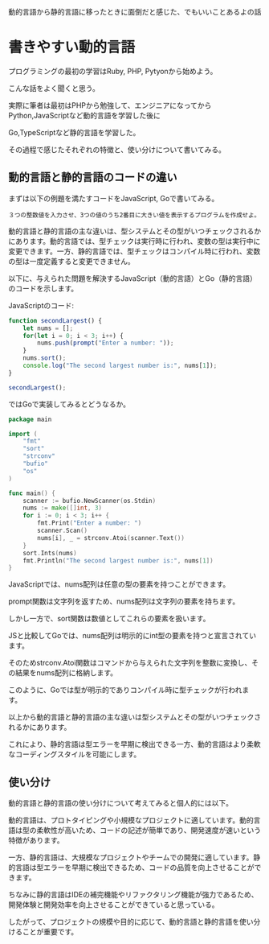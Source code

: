 動的言語から静的言語に移ったときに面倒だと感じた、でもいいことあるよの話

# 書きやすい動的言語

プログラミングの最初の学習はRuby, PHP, Pytyonから始めよう。

こんな話をよく聞くと思う。

実際に筆者は最初はPHPから勉強して、エンジニアになってからPython,JavaScriptなど動的言語を学習した後に

Go,TypeScriptなど静的言語を学習した。

その過程で感じたそれぞれの特徴と、使い分けについて書いてみる。

## 動的言語と静的言語のコードの違い

まずは以下の例題を満たすコードをJavaScript, Goで書いてみる。

`３つの整数値を入力させ、3つの値のうち2番目に大きい値を表示するプログラムを作成せよ。`

動的言語と静的言語の主な違いは、型システムとその型がいつチェックされるかにあります。動的言語では、型チェックは実行時に行われ、変数の型は実行中に変更できます。一方、静的言語では、型チェックはコンパイル時に行われ、変数の型は一度定義すると変更できません。

以下に、与えられた問題を解決するJavaScript（動的言語）とGo（静的言語）のコードを示します。

JavaScriptのコード:

```javascript
function secondLargest() {
    let nums = [];
    for(let i = 0; i < 3; i++) {
        nums.push(prompt("Enter a number: "));
    }
    nums.sort();
    console.log("The second largest number is:", nums[1]);
}

secondLargest();
```

ではGoで実装してみるとどうなるか。

```go
package main

import (
    "fmt"
    "sort"
    "strconv"
    "bufio"
    "os"
)

func main() {
    scanner := bufio.NewScanner(os.Stdin)
    nums := make([]int, 3)
    for i := 0; i < 3; i++ {
        fmt.Print("Enter a number: ")
        scanner.Scan()
        nums[i], _ = strconv.Atoi(scanner.Text())
    }
    sort.Ints(nums)
    fmt.Println("The second largest number is:", nums[1])
}
```

JavaScriptでは、nums配列は任意の型の要素を持つことができます。

prompt関数は文字列を返すため、nums配列は文字列の要素を持ちます。

しかし一方で、sort関数は数値としてこれらの要素を扱います。


JSと比較してGoでは、nums配列は明示的にint型の要素を持つと宣言されています。

そのためstrconv.Atoi関数はコマンドから与えられた文字列を整数に変換し、その結果をnums配列に格納します。

このように、Goでは型が明示的でありコンパイル時に型チェックが行われます。


以上から動的言語と静的言語の主な違いは型システムとその型がいつチェックされるかにあります。

これにより、静的言語は型エラーを早期に検出できる一方、動的言語はより柔軟なコーディングスタイルを可能にします。

## 使い分け

動的言語と静的言語の使い分けについて考えてみると個人的には以下。

動的言語は、プロトタイピングや小規模なプロジェクトに適しています。動的言語は型の柔軟性が高いため、コードの記述が簡単であり、開発速度が速いという特徴があります。

一方、静的言語は、大規模なプロジェクトやチームでの開発に適しています。静的言語は型エラーを早期に検出できるため、コードの品質を向上させることができます。

ちなみに静的言語はIDEの補完機能やリファクタリング機能が強力であるため、開発体験と開発効率を向上させることができていると思っている。

したがって、プロジェクトの規模や目的に応じて、動的言語と静的言語を使い分けることが重要です。
